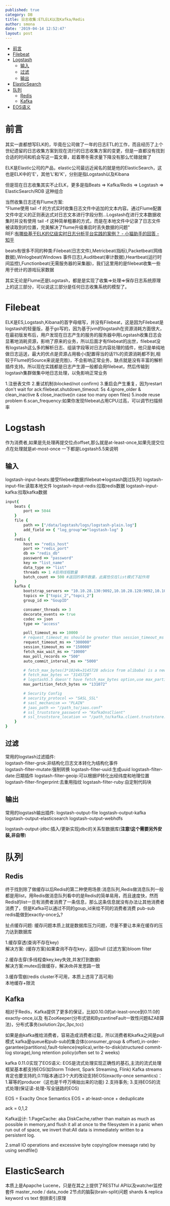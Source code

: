 ```yaml
---
published: true
category: DB
title: 日志收集:ETLELK以及Kafka/Redis
author: smona
date: '2019-04-14 12:52:47'
layout: post
---
```


<!-- @import "[TOC]" {cmd="toc" depthFrom=1 depthTo=6 orderedList=false} -->

<!-- code_chunk_output -->

* [前言](#前言)
* [Filebeat](#filebeat)
* [Logstash](#logstash)
	* [输入](#输入)
	* [过滤](#过滤)
	* [输出](#输出)
* [ElasticSearch](#elasticsearch)
* [队列](#队列)
	* [Redis](#redis)
	* [Kafka](#kafka)
* [EOS语义](#eos语义)

<!-- /code_chunk_output -->

# 前言
其实一直都想写ELK的，毕竟在公司做了一年的日志ETL的工作，而且经历了上个世纪遗留的日志收集方案到现在流行的日志收集方案的变更，但是一直都没有找到合适的时间和机会写这一篇文章，趁着寒冬需求量下降没有那么忙碌就做了  

ELK是Elastic公司的产品，elastic公司最远近闻名的就是他的ElasticSearch，这也是ELK中的'E'，其他'L'和'K'，分别是指Logstash以及Kibana  

但是现在日志收集其实不止ELK，更多是指Beats => Kafka/Redis => Logstash => ElasticSearch/RDB 这种组合  

当然收集日志还有Flume方案:  
"Flume使用 tail -f 的方式实时收集日志文件中追加的文本内容。通过Flume配置文件中定义的正则表达式对日志文本进行字段分割...Logstash在进行文本数据收集时并没有使用 tail -f 这种简单粗暴的方式，而是在本地文件中记录了日志文件被读取到的位置，完美解决了flume升级重启时丢失数据的问题"  
REF:[有哪些基于ELK的亿级实时日志分析平台实践的案例？ - 小猫助手的回答 - 知乎](https://www.zhihu.com/question/59957272/answer/170694929)  

beats有很多不同的种类:Filebeat(日志文件),Metricbeat(指标),Packetbeat(网络数据),Winlogbeat(Windows 事件日志),Auditbeat(审计数据),Heartbeat(运行时间监控),Functionbeat(无需服务器的采集器)，我们这里用的是filebeat收集一些用于统计的游戏玩家数据  

其实无论是Flume还是Logstash，都是是实现了收集=>处理=>保存日志系统原理上的这三部分，可以说这三部分是任何日志收集系统的模型了。  

# Filebeat
ELK是ES,Logstash,Kibana的首字母缩写，并没有Filebeat，这是因为Filebeat是logstash的轻量版，基于go写的，因为基于jvm的logstash在资源消耗方面很大，在最初版发布后，用户发现在日志产生的服务的服务器中用Logstash收集日志会显著地消耗资源，影响了原来的业务，所以后面才有filebeat的出世，filebeat没有logstash这么多的解析日志、组装字段等对日志内容处理的插件，他只是单纯地做日志运送，最大的优点是资源占用极小(配置得当的话1%的资源消耗都不到,相较于Flume的Source来说是完胜)，不会影响正常业务，缺点就是没有丰富的解析插件支持。所以现在实践都是日志产生源一般都会用filebeat，然后传输到logstash集群做集中地日志处理，以免影响正常业务

1.注册表文件
2.重试机制(blocked/not confirm)
3.重启会产生重复，因为restart don't wait for ack:filebeat.shutdown_timeout: 5s
4.ignore_older & clean_inactive & close_inactive(in case too many open files)
5.inode reuse problem
6.scan_frequency:如果你发现filebeat占用CPU过高，可以调节扫描频率

# Logstash  
作为消费者,如果是先处理再提交位点offset,那么就是at-least-once,如果先提交位点在处理就是at-most-once
一下都是Logstash5.5来说明  

## 输入	 
logstash-input-beats:接受filebeat数据(filebeat=>logstash跳过队列)
logstash-input-file:读取本地文件
logstash-input-redis:拉取redis数据
logstash-input-kafka:拉取kafka数据

```ruby
input{
    beats {
        port => 5044
    }
    file {
        path => ["/data/logstash/logs/logstash-plain.log"]
        add_field => { "log_group"=>"logstash-log" }
    }
    redis {
        host => "redis_host"
        port => "redis_port"
        db => "redis_db"
        password => "password"
        key => "list_name"
        data_type => "list"
        threads => 1 #启用线程数量
        batch_count => 500 #返回的事件数量，此属性仅在list模式下起作用
    }
    kafka {
        bootstrap_servers => "10.10.28.130:9092,10.10.28.128:9092,10.10.28.129:9092"
        topics => ["topic_2","topci_2"]
        group_id => "GoupID"

        consumer_threads => 3
        decorate_events => true
        codec => json
        type => "access"

        poll_timeout_ms => 10000
        # request_timeout_ms should be greater than session_timeout_ms and fetch_max_wait_ms
        request_timeout_ms => "300000"
        session_timeout_ms => "150000"
        fetch_max_wait_ms => "10000"
        max_poll_records => "500"
        auto_commit_interval_ms => "5000"

        # fetch_max_bytes(3*1024k=3145728 advice from alibaba) is a new option start from logstash6.0
        # fetch_max_bytes => "3145728"
        # logstash5.5 doesn't have fetch_max_bytes option,use max_partition_fetch_bytes(3*1024k/24 = 131072 advice from alibaba) instead
        max_partition_fetch_bytes => "131072"

        # Security Config
        # security_protocol => "SASL_SSL"
        # sasl_mechanism => "PLAIN"
        # jaas_path => "/path_to/jaas.conf"
        # ssl_truststore_password => "KafkaOnsClient"
        # ssl_truststore_location => "/path_to/kafka.client.truststore.jks"
    }
}
```

## 过滤
常用的logstash过滤插件:  
logstash-filter-grok:非结构化日志文本转化为结构化事件  
logstash-filter-mutate:强制转换
logstash-filter-uuid:生成uuid
logstash-filter-date:日期插件
logstash-filter-geoip:可以根据IP转化出经纬度和地理位置
logstash-filter-fingerprint:去重用指纹
logstash-filter-ruby:自定制代码块

## 输出
常用的logstash输出插件:
logstash-output-file
logstash-output-kafka
logstash-output-elasticsearch
logstash-output-webhdfs

logstash-output-jdbc:插入/更新实现jdbc的关系型数据库(**注意!这个需要另外安装,非自带**)


# 队列  

## Redis  
终于找到除了做缓存以后Redis的第二种使用场景:消息队列,Redis做消息队列一般都是用list，用Redis做消息队列看中的是Redis的简单易用，而且速度快，然而Redis的list一旦有消费者消费了一条信息，那么这条信息就没有办法让其他消费者消费了，但是Kafka可以通过不同的goup_id来给不同的消费者消费
pub-sub
redis能做到exactly-once么?

扯点缓存问题:
缓存问题本质上就是数据库压力问题，尽量不要让本来在缓存的压力达到数据库  

1.缓存穿透(查询不存在key)  
解决方案:
(缓存方案)如果查询不存在key，返回null
(过滤方案)bloom filter

2.缓存击穿(多线程查key,key失效,并发打到数据)  
解决方案:mutex后做缓存，解决db并发思路一致

3.缓存雪崩(redis cluster不可用，本质上违背了高可用)  
本地缓存+限流

## Kafka  
相对于Redis，Kafka提供了更多的保证，比如0.10.0的at-least-once到0.11.0的exactly-once,以及
有ZooKeeper(分布式锁和ByzantineFault一致性问题&ZAB算法)，分布式事务(solution:2pc,3pc,tcc)

如果是由kafka推给消费者，容易造成消费者过载，所以消费者和kafka之间是pull模式
kafka是queue和pub-sub的集合体(consumer_group & offset),in-order-garantee(partitions),fault-tolence(replica),write-to-disk(structured commit-log storage),long retention policy(often set to  2 weeks)

kafka 0.11.0实现了EOS语义:
EOS是流式处理实现正确性的基石,主流的流式处理框架基本都支持EOS(如Storm Trident, Spark Streaming, Flink)
Kafka streams肯定也要支持的,0.11版本通过3个大的改动支持EOS(exactly-once semantics)：
1.幂等的producer（这也是千呼万唤始出来的功能)
2.支持事务;
3.支持EOS的流式处理(保证读-处理-写全链路的EOS)

EOS = Exaclty Once Semantics
EOS = at-least-once + deduplicate

ack = 0,1,2

Kafka设计:
1.PageCache:
aka DiskCache,rather than maitain as much as possible in memory,and flush it all at once to the filesystem in a panic when run out of space, we invert that:All data is immediately written to a persistent log.

2.small IO operations and excessive byte copying(low meesage rate) by using sendfile()

# ElasticSearch  
本质上是Apapche Lucene，只是在其之上提供了RESTful API以及watcher监控套件
master_node / data_node
2节点的脑裂(brain-split)问题
shards & replica
keyword vs text
倒排索引原理